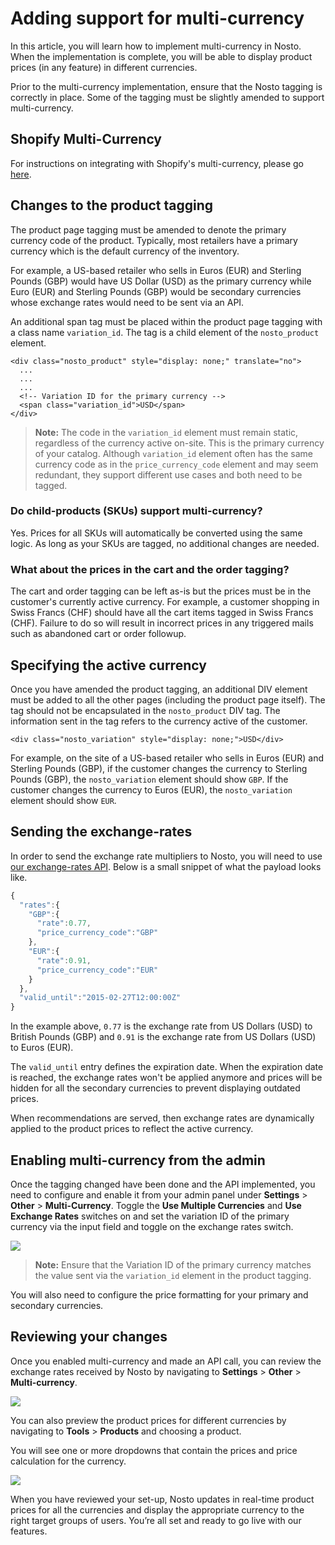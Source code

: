 # Adding support for multi-currency

In this article, you will learn how to implement multi-currency in Nosto. When the implementation is complete, you will be able to display product prices \(in any feature\) in different currencies.

Prior to the multi-currency implementation, ensure that the Nosto tagging is correctly in place. Some of the tagging must be slightly amended to support multi-currency.

## Shopify Multi-Currency

For instructions on integrating with Shopify's multi-currency, please go [here](https://docs.nosto.com/shopify/features/multi-currency-support).

## Changes to the product tagging

The product page tagging must be amended to denote the primary currency code of the product. Typically, most retailers have a primary currency which is the default currency of the inventory.

For example, a US-based retailer who sells in Euros \(EUR\) and Sterling Pounds \(GBP\) would have US Dollar \(USD\) as the primary currency while Euro \(EUR\) and Sterling Pounds \(GBP\) would be secondary currencies whose exchange rates would need to be sent via an API.

An additional span tag must be placed within the product page tagging with a class name `variation_id`. The tag is a child element of the `nosto_product` element.

```markup
<div class="nosto_product" style="display: none;" translate="no">
  ...
  ...
  ...
  <!-- Variation ID for the primary currency --> 
  <span class="variation_id">USD</span>
</div>
```

> **Note:** The code in the `variation_id` element must remain static, regardless of the currency active on-site. This is the primary currency of your catalog. Although `variation_id` element often has the same currency code as in the `price_currency_code` element and may seem redundant, they support different use cases and both need to be tagged.

### Do child-products \(SKUs\) support multi-currency?

Yes. Prices for all SKUs will automatically be converted using the same logic. As long as your SKUs are tagged, no additional changes are needed.

### What about the prices in the cart and the order tagging?

The cart and order tagging can be left as-is but the prices must be in the customer's currently active currency. For example, a customer shopping in Swiss Francs \(CHF\) should have all the cart items tagged in Swiss Francs \(CHF\). Failure to do so will result in incorrect prices in any triggered mails such as abandoned cart or order followup.

## Specifying the active currency

Once you have amended the product tagging, an additional DIV element must be added to all the other pages \(including the product page itself\). The tag should not be encapsulated in the `nosto_product` DIV tag. The information sent in the tag refers to the currency active of the customer.

```markup
<div class="nosto_variation" style="display: none;">USD</div>
```

For example, on the site of a US-based retailer who sells in Euros \(EUR\) and Sterling Pounds \(GBP\), if the customer changes the currency to Sterling Pounds \(GBP\), the `nosto_variation` element should show `GBP`. If the customer changes the currency to Euros \(EUR\), the `nosto_variation` element should show `EUR`.

## Sending the exchange-rates

In order to send the exchange rate multipliers to Nosto, you will need to use [our exchange-rates API](../../../apis/rest/other/updating-rates-using-the-rates-api.md). Below is a small snippet of what the payload looks like.

```javascript
{
  "rates":{
    "GBP":{
      "rate":0.77,
      "price_currency_code":"GBP"
    },
    "EUR":{
      "rate":0.91,
      "price_currency_code":"EUR"
    }
  },
  "valid_until":"2015-02-27T12:00:00Z"
}
```

In the example above, `0.77` is the exchange rate from US Dollars \(USD\) to British Pounds \(GBP\) and `0.91` is the exchange rate from US Dollars \(USD\) to Euros \(EUR\).

The `valid_until` entry defines the expiration date. When the expiration date is reached, the exchange rates won't be applied anymore and prices will be hidden for all the secondary currencies to prevent displaying outdated prices.

When recommendations are served, then exchange rates are dynamically applied to the product prices to reflect the active currency.

## Enabling multi-currency from the admin

Once the tagging changed have been done and the API implemented, you need to configure and enable it from your admin panel under **Settings** &gt; **Other** &gt; **Multi-Currency**. Toggle the **Use Multiple Currencies** and **Use Exchange Rates** switches on and set the variation ID of the primary currency via the input field and toggle on the exchange rates switch.

![](https://user-images.githubusercontent.com/327432/36842403-419416ae-1d54-11e8-9bea-a979d7896977.png)

> **Note:** Ensure that the Variation ID of the primary currency matches the value sent via the `variation_id` element in the product tagging.

You will also need to configure the price formatting for your primary and secondary currencies.

## Reviewing your changes

Once you enabled multi-currency and made an API call, you can review the exchange rates received by Nosto by navigating to **Settings** &gt; **Other** &gt; **Multi-currency**.

![](https://user-images.githubusercontent.com/327432/36842599-d47f1748-1d54-11e8-9880-5250b129e62d.png)

You can also preview the product prices for different currencies by navigating to **Tools** &gt; **Products** and choosing a product.

You will see one or more dropdowns that contain the prices and price calculation for the currency.

![](https://user-images.githubusercontent.com/327432/36842669-15cb7412-1d55-11e8-8b48-5f769bb4ecd2.png)

When you have reviewed your set-up, Nosto updates in real-time product prices for all the currencies and display the appropriate currency to the right target groups of users. You’re all set and ready to go live with our features.


